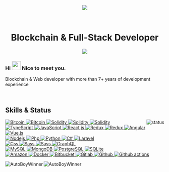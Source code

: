 <p align="center">
    <img src="https://github-profile-trophy.vercel.app/?username=AutoBoyWinner&row=1&column=6&theme=gruvbox&margin-w=15&margin-h=15"/>
</p>
<br/>

<h1 align="center">
  Blockchain & Full-Stack Developer</h1>

<p align="center">
  <a href="https://github.com/DenverCoder1/readme-typing-svg"><img src="https://readme-typing-svg.herokuapp.com/?lines=blockchain%20developer;7+%2B%20years%20of%20coding%20experience;Being%20passionate%20and%20creative&center=true&width=380&height=45"></a>
</p>
<h3> Hi <img src="https://media.giphy.com/media/hvRJCLFzcasrR4ia7z/giphy.gif" width="28"> Nice to meet you.</h3>
<p>Blockchain & Web developer with more than 7+ years of development experience</p>

<br/>




<h2>Skills & Status</h2>


<p align="right">
  <img alt="status" src="https://github-readme-stats.vercel.app/api?username=AutoBoyWinner&show_icons=true&&custom_title=Current%20Status&title_color=baf14f&text_color=76d285&icon_color=cff389&theme=dark" align="right" />
</p>


<div>
  <a href="https://github.com/AutoBoyWinner">
    <img alt="Bitcoin" src="https://img.shields.io/badge/Bitcoin-ab790d?style=plastic&logo=bitcoin&logoColor=white" />
  </a>
  <a href="https://github.com/AutoBoyWinner">
    <img alt="Bitcoin" src="https://img.shields.io/badge/Ethereum-442288?style=plastic&logo=ethereum&logoColor=white" />
  </a>
  <a href="https://github.com/AutoBoyWinner">
    <img alt="Solidity" src="https://img.shields.io/badge/Solidity-blue?style=plastic&logo=solidity&logoColor=white" />
  </a>
  <a href="https://github.com/AutoBoyWinner">
    <img alt="Solidity" src="https://img.shields.io/badge/Rust-443330?style=plastic&logo=rust&logoColor=white" />
  </a>
  <a href="https://github.com/AutoBoyWinner">
    <img alt="Solidity" src="https://img.shields.io/badge/Web3.js-11aa33?style=plastic&logo=web3.js&logoColor=white" />
  </a>
</div>
<div>
  <a href="https://github.com/AutoBoyWinner">
    <img alt="TypeScript" src="https://img.shields.io/badge/-TypeScript-007ACC?style=plastic&logo=typescript&logoColor=white" />
  </a>
  <a href="https://github.com/AutoBoyWinner">
    <img alt="JavaScript" src="https://img.shields.io/badge/JavaScript-11bb44?style=plastic&logo=javascript&logoColor=white" />
  </a>
  <a href="https://github.com/AutoBoyWinner">
    <img alt="React.js" src="https://img.shields.io/badge/-ReactJS-blue?style=plastic&logo=react&logoColor=white" />
  </a>
  <a href="https://github.com/AutoBoyWinner">
    <img alt="Redux" src="https://img.shields.io/badge/-Redux-764ABC?style=plastic&logo=redux&logoColor=white" />
  </a>
  <a href="https://github.com/AutoBoyWinner">
    <img alt="Redux" src="https://img.shields.io/badge/-express-inactive?style=plastic&logo=express&logoColor=white" />
  </a>
   <a href="https://github.com/AutoBoyWinner">
    <img alt="Angular" src="https://img.shields.io/badge/-Angular-DD0031?style=plastic&logo=angular&logoColor=white" />
  </a>
  <a href="https://github.com/AutoBoyWinner">
    <img alt="Vue.js" src="https://img.shields.io/badge/Vue.js-35495E?style=plastic&logo=vue.js&logoColor=4FC08D" />
  </a>
</div>
<div>
  <a href="https://github.com/AutoBoyWinner">
    <img alt="Nodejs" src="https://img.shields.io/badge/-Nodejs-43853d?style=plastic&logo=Node.js&logoColor=white" />
  </a>
  <a href="https://github.com/AutoBoyWinner">
    <img alt="Php" src="https://img.shields.io/badge/PHP-777BB4?style=plastic&logo=php&logoColor=white" />
  </a>
  <a href="https://github.com/AutoBoyWinner">
    <img alt="Python" src="https://img.shields.io/badge/Python-14354C?style=plastic&logo=python&logoColor=white" />
  </a>
  <a href="https://github.com/AutoBoyWinner">
    <img alt="C#" src="https://img.shields.io/badge/C%23-23DAFB?style=plastic&logo=c-sharp&logoColor=white" />
  </a>
  <a href="https://github.com/AutoBoyWinner">
    <img alt="Laravel" src="https://img.shields.io/badge/Laravel-FF2D20?style=plastic&logo=laravel&logoColor=white" />
  </a>
</div>
<div>
  <a href="https://github.com/AutoBoyWinner">
    <img alt="Css" src="https://img.shields.io/badge/CSS-239120?&style=plastic&logo=css3&logoColor=white" />
  </a>
  <a href="https://github.com/AutoBoyWinner">
    <img alt="Sass" src="https://img.shields.io/badge/Sass-CC6699?style=plastic&logo=sass&logoColor=white" />
  </a>
   <a href="https://github.com/AutoBoyWinner">
    <img alt="Sass" src="https://img.shields.io/badge/Tailwind CSS-yellow?style=plastic&logo=tailwind CSS&logoColor=white" />
  </a>
  <a href="https://github.com/AutoBoyWinner">  
    <img alt="GraphQL" src="https://img.shields.io/badge/GraphQL-E10098?style=plastic&logo=graphql&logoColor=white" />
  </a>
</div>
<div>
  <a href="https://github.com/AutoBoyWinner">
    <img alt="MySQL" src="https://img.shields.io/badge/MySQL-0f69a9?style=plastic&logo=mysql&logoColor=white" />
  </a>
  <a href="https://github.com/AutoBoyWinner">
    <img alt="MongoDB" src="https://img.shields.io/badge/MongoDB-13aa52?style=plastic&logo=mongodb&logoColor=white" />
  </a>
  <a href="https://github.com/AutoBoyWinner">
    <img alt="PostgreSQL" src="https://img.shields.io/badge/PostgreSQL-316192?style=plastic&logo=postgresql&logoColor=white" />
  </a>
  <a href="https://github.com/AutoBoyWinner">
    <img alt="SQLite" src="https://img.shields.io/badge/SQLite-07405E?style=plastic&logo=sqlite&logoColor=white" />
  </a>
</div>
<div>
  <a href="https://github.com/AutoBoyWinner">  
    <img alt="Amazon" src="https://img.shields.io/badge/Amazon_AWS-232F3E?style=plastic&logo=amazon-aws&logoColor=white" />
  </a>
  <a href="https://github.com/AutoBoyWinner">  
    <img alt="Docker" src="https://img.shields.io/badge/Docker-46a2f1?style=plastic&logo=docker&logoColor=white" />
  </a>
  <a href="https://github.com/AutoBoyWinner">  
    <img alt="Bitbucket" src="https://img.shields.io/badge/Bitbucket-F05032?style=plastic&logo=bitbucket&logoColor=white" />
  </a>
  <a href="https://github.com/AutoBoyWinner">  
    <img alt="Gitlab" src="https://img.shields.io/badge/GitLab-FCA121?style=plastic&logo=gitlab" />
  </a>
  <a href="https://github.com/AutoBoyWinner">  
    <img alt="Github" src="https://img.shields.io/badge/GitHub-181717?style=plastic&logo=github" />
  </a>
  <a href="https://github.com/AutoBoyWinner">  
    <img alt="Github actions" src="https://img.shields.io/badge/Github_Actions-2088FF?style=plastic&logo=github-actions&logoColor=white" />
  </a>
</div>
<div>
  <p><img align="left" src="https://github-readme-stats.vercel.app/api/top-langs?username=AutoBoyWinner&show_icons=true&locale=en&layout=compact" alt="AutoBoyWinner" /></p>
  <p><img align="center" src="https://github-readme-streak-stats.herokuapp.com/?user=AutoBoyWinner&" alt="AutoBoyWinner" /></p>
</div>


